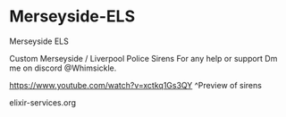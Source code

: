 # Merseyside-ELS
Merseyside ELS

Custom Merseyside / Liverpool Police Sirens
For any help or support Dm me on discord @Whimsickle.

https://www.youtube.com/watch?v=xctkq1Gs3QY
^Preview of sirens

elixir-services.org
